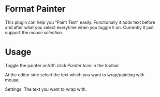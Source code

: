# Format Painter
This plugin can help you "Paint Text" easily. Functionally it adds text before and after what you select everytime when you toggle it on.
Currently it just support the *mouse selection*.

# Usage

Toggle the painter on/off: click *Painter Icon* in the toolbar

At the editor side select the text which you want to wrap/painting with mouse.

Settings: The text you want to wrap with. 
